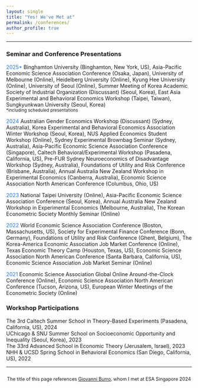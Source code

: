 ```yaml
---
layout: single
title: "Yes! We've Met at"
permalink: /conferences/
author_profile: true
---
```


---

### Seminar and Conference Presentations

<span style="color:#2a7ae2">2025*</span> Binghamton University (Binghamton, New York, US), Asia-Pacific Economic Science Association Conference (Osaka, Japan), University of Melbourne (Online), Heidelberg University (Online), Kyung Hee University (Online), University of Seoul (Online), Summer Meeting of Korea Academic Society of Industrial Organization (Discussant) (Seoul, Korea), East Asia Experimental and Behavioral Economics Workshop (Taipei, Taiwan), Sungkyunkwan University (Seoul, Korea)<br>
<small>*including scheduled presentations</small>

<span style="color:#2a7ae2">2024</span> Australian Gender Economics Workshop (Discussant) (Sydney, Australia), Korea Experimental and Behavioral Economics Association Winter Workshop (Seoul, Korea), NUS Applied Economics Student Workshop (Online), Sydney Experimental Brownbag Seminar (Sydney, Australia), Asia-Pacific Economic Science Association Conference (Singapore), Caltech Behavioral/Experimental Workshop (Pasadena, California, US), Pre-FUR Sydney Neuroeconomics of Disadvantage Workshop (Sydney, Australia), Foundations of Utility and Risk Conference (Brisbane, Australia), Annual Australia New Zealand Workshop in Experimental Economics (Canberra, Australia), Economic Science Association North American Conference (Columbus, Ohio, US)

<span style="color:#2a7ae2">2023</span> National Taipei University (Online), Asia-Pacific Economic Science Association Conference (Seoul, Korea), Annual Australia New Zealand Workshop in Experimental Economics (Melbourne, Australia), The Korean Econometric Society Monthly Seminar (Online)

<span style="color:#2a7ae2">2022</span> World Economic Science Association Conference (Boston, Massachusetts, US), Society for Experimental Finance Conference (Bonn, Germany), Foundations of Utility and Risk Conference (Ghent, Belgium), The Korea-America Economic Association Job Market Conference (Online), Texas Economic Theory Camp (Houston, Texas, US), Economic Science Association North American Conference (Santa Barbara, California, US), Economic Science Association Job Market Seminar (Online)

<span style="color:#2a7ae2">2021</span> Economic Science Association Global Online Around-the-Clock Conference (Online), Economic Science Association North American Conference (Tucson, Arizona, US), European Winter Meetings of the Econometric Society (Online)


### Workshop Participations

The 3rd Caltech Summer School in Theory-Based Experiments (Pasadena, California, US), 2024  
UChicago & SNU Summer School on Socioeconomic Opportunity and Inequality (Seoul, Korea), 2023  
The 33rd Advanced School in Economic Theory (Jerusalem, Israel), 2023  
NHH & UCSD Spring School in Behavioral Economics (San Diego, California, US), 2022  

---

<div style="text-align: center; font-size: 90%; margin-top: 2em;">
The title of this page references <a href="https://sites.google.com/view/giovanniburro/have-we-met" target="_blank">Giovanni Burro</a>, whom I met at ESA Singapore 2024
</div>
